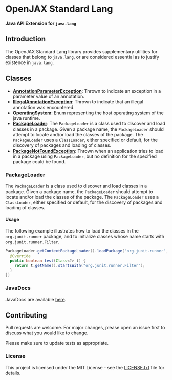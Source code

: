 # OpenJAX Standard Lang

**Java API Extension for `java.lang`**

## Introduction

The OpenJAX Standard Lang library provides supplementary utilities for classes that belong to `java.lang`, or are considered essential as to justify existence in `java.lang`.

## Classes

* **[AnnotationParameterException](src/main/java/org/openjax/standard/lang/AnnotationParameterException.java)**: Thrown to indicate an exception in a parameter value of an annotation.
* **[IllegalAnnotationException](src/main/java/org/openjax/standard/lang/IllegalAnnotationException.java)**: Thrown to indicate that an illegal annotation was encountered.
* **[OperatingSystem](src/main/java/org/openjax/standard/lang/OperatingSystem.java)**: Enum representing the host operating system of the java runtime.
* **[PackageLoader](src/main/java/org/openjax/standard/lang/PackageLoader.java)**: The `PackageLoader` is a class used to discover and load classes in a package. Given a package name, the `PackageLoader` should attempt to locate and/or load the classes of the package. The `PackageLoader` uses a `ClassLoader`, either specified or default, for the discovery of packages and loading of classes.
* **[PackageNotFoundException](src/main/java/org/openjax/standard/lang/PackageNotFoundException.java)**: Thrown when an application tries to load in a package using `PackageLoader`, but no definition for the specified package could be found.

### PackageLoader

The `PackageLoader` is a class used to discover and load classes in a package. Given a package name, the `PackageLoader` should attempt to locate and/or load the classes of the package. The `PackageLoader` uses a `ClassLoader`, either specified or default, for the discovery of packages and loading of classes.

#### Usage

The following example illustrates how to load the classes in the `org.junit.runner` package, and to initialize classes whose name starts with `org.junit.runner.Filter`.

```java
PackageLoader.getContextPackageLoader().loadPackage("org.junit.runner", new Predicate<Class<?>>() {
  @Override
  public boolean test(Class<?> t) {
    return t.getName().startsWith("org.junit.runner.Filter");
  }
})
```

### JavaDocs

JavaDocs are available [here](https://standard.openjax.org/lang/apidocs/).

## Contributing

Pull requests are welcome. For major changes, please open an issue first to discuss what you would like to change.

Please make sure to update tests as appropriate.

### License

This project is licensed under the MIT License - see the [LICENSE.txt](LICENSE.txt) file for details.
